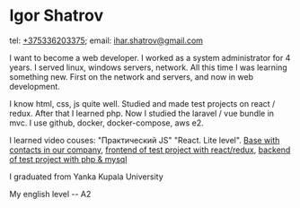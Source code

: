 # Igor Shatrov

tel: [+375336203375](tel:+375336203375); email: [ihar.shatrov@gmail.com](mailto:ihar.shatrov@gmail.com)

I want to become a web developer. I worked as a system administrator for 4 years. I served linux, windows servers, network. All this time I was learning something new. First on the network and servers, and now in web development.

I know html, css, js quite well. Studied and made test projects on react / redux. After that I learned php. Now I studied the laravel / vue bundle in mvc. I use github, docker, docker-compose, aws e2.

I learned video couses: "Практический JS" "React. Lite level". [Base with contacts in our company](https://github.com/igor-shatrov/contacts.primemilk.by), [frontend of test project with react/redux](https://github.com/igor-shatrov/laptop-shop.by), [backend of test project with php & mysql](https://github.com/igor-shatrov/api.laptop-shop.by)


I graduated from Yanka Kupala University

My english level -- A2
